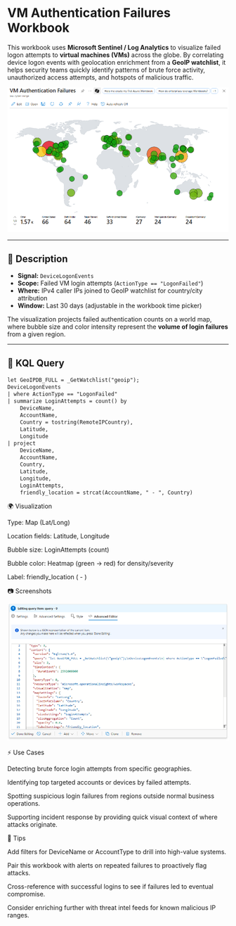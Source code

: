# VM Authentication Failures Workbook

This workbook uses **Microsoft Sentinel / Log Analytics** to visualize failed logon attempts to **virtual machines (VMs)** across the globe. By correlating device logon events with geolocation enrichment from a **GeoIP watchlist**, it helps security teams quickly identify patterns of brute force activity, unauthorized access attempts, and hotspots of malicious traffic.

![VM Authentication Failures JSON Config](../images/vm-authentication-failures-2.png)  

---

## 📖 Description

- **Signal:** `DeviceLogonEvents`  
- **Scope:** Failed VM login attempts (`ActionType == "LogonFailed"`)  
- **Where:** IPv4 caller IPs joined to GeoIP watchlist for country/city attribution  
- **Window:** Last 30 days (adjustable in the workbook time picker)  

The visualization projects failed authentication counts on a world map, where bubble size and color intensity represent the **volume of login failures** from a given region.

---

## 🔎 KQL Query

```kql
let GeoIPDB_FULL = _GetWatchlist("geoip");
DeviceLogonEvents
| where ActionType == "LogonFailed"
| summarize LoginAttempts = count() by
    DeviceName,
    AccountName,
    Country = tostring(RemoteIPCountry),
    Latitude,
    Longitude
| project
    DeviceName,
    AccountName,
    Country,
    Latitude,
    Longitude,
    LoginAttempts,
    friendly_location = strcat(AccountName, " - ", Country)
```

🌍 Visualization

Type: Map (Lat/Long)

Location fields: Latitude, Longitude

Bubble size: LoginAttempts (count)

Bubble color: Heatmap (green → red) for density/severity

Label: friendly_location (<account> - <country>)

📷 Screenshots

![VM Authentication Failures Map](../images/vm-authentication-failures-1.png)   


⚡ Use Cases

Detecting brute force login attempts from specific geographies.

Identifying top targeted accounts or devices by failed attempts.

Spotting suspicious login failures from regions outside normal business operations.

Supporting incident response by providing quick visual context of where attacks originate.

🧩 Tips

Add filters for DeviceName or AccountType to drill into high-value systems.

Pair this workbook with alerts on repeated failures to proactively flag attacks.

Cross-reference with successful logins to see if failures led to eventual compromise.

Consider enriching further with threat intel feeds for known malicious IP ranges.
